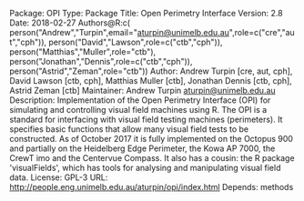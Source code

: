 Package: OPI
Type: Package
Title: Open Perimetry Interface
Version: 2.8
Date: 2018-02-27
Authors@R:c(
    person("Andrew","Turpin",email="aturpin@unimelb.edu.au",role=c("cre","aut","cph")), 
    person("David","Lawson",role=c("ctb","cph")), 
    person("Matthias","Muller",role="ctb"), 
    person("Jonathan","Dennis",role=c("ctb","cph")), 
    person("Astrid","Zeman",role="ctb"))
Author: Andrew Turpin [cre, aut, cph], David Lawson [ctb, cph], Matthias Muller [ctb], Jonathan Dennis [ctb, cph], Astrid Zeman [ctb]
Maintainer: Andrew Turpin <aturpin@unimelb.edu.au>
Description: Implementation of the Open Perimetry Interface (OPI) for simulating and controlling visual field machines using R. The OPI is a standard for interfacing with visual field testing machines (perimeters). It specifies basic functions that allow many visual field tests to be constructed. As of October 2017 it is fully implemented on the Octopus 900 and partially on the Heidelberg Edge Perimeter, the Kowa AP 7000, the CrewT imo and the Centervue Compass. It also has a cousin: the R package 'visualFields', which has tools for analysing and manipulating visual field data.
License: GPL-3
URL: http://people.eng.unimelb.edu.au/aturpin/opi/index.html
Depends: methods
